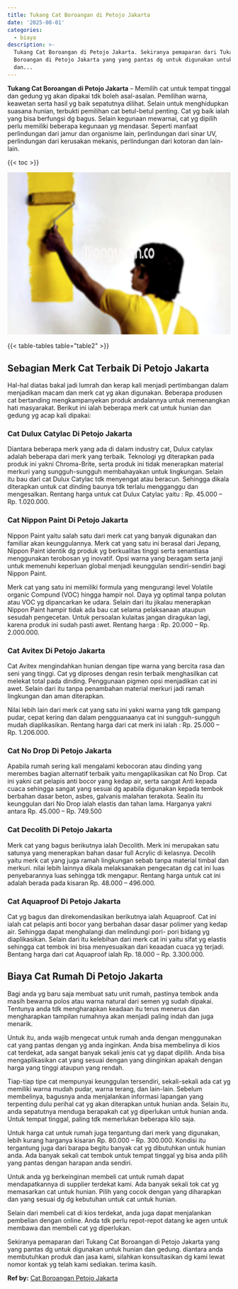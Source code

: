 ```yaml
---
title: Tukang Cat Boroangan di Petojo Jakarta
date: '2025-08-01'
categories:
  - biaya
description: >-
  Tukang Cat Boroangan di Petojo Jakarta. Sekiranya pemaparan dari Tukang Cat
  Boroangan di Petojo Jakarta yang yang pantas dg untuk digunakan untuk hunian
  dan...
---
```


**Tukang Cat Boroangan di Petojo Jakarta** – Memilih cat untuk tempat tinggal dan gedung yg akan dipakai tdk boleh asal-asalan. Pemilihan warna, keawetan serta hasil yg baik sepatutnya dilihat. Selain untuk menghidupkan suasana hunian, terbukti pemilihan cat betul-betul penting. Cat yg baik ialah yang bisa berfungsi dg bagus. Selain kegunaan mewarnai, cat yg dipilih perlu memiliki beberapa kegunaan yg mendasar. Seperti manfaat perlindungan dari jamur dan organisme lain, perlindungan dari sinar UV, perlindungan dari kerusakan mekanis, perlindungan dari kotoran dan lain-lain.

{{< toc >}}

![Tukang Cat Boroangan di Petojo Jakarta](/images/jasa-cat-murah20.png)

{{< table-tables table="table2" >}}

## Sebagian Merk Cat Terbaik Di Petojo Jakarta

Hal-hal diatas bakal jadi lumrah dan kerap kali menjadi pertimbangan dalam menjadikan macam dan merk cat yg akan digunakan. Beberapa produsen cat bertanding mengkampanyekan produk andalannya untuk memenangkan hati masyarakat. Berikut ini ialah beberapa merk cat untuk hunian dan gedung yg acap kali dipakai:

### Cat Dulux Catylac Di Petojo Jakarta

Diantara beberapa merk yang ada di dalam industry cat, Dulux catylax adalah beberapa dari merk yang terbaik. Teknologi yg diterapkan pada produk ini yakni Chroma-Brite, serta produk ini tidak menerapkan material merkuri yang sungguh-sungguh membahayakan untuk lingkungan. Selain itu bau dari cat Dulux Catylac tdk menyengat atau beracun. Sehingga dikala diterapkan untuk cat dinding baunya tdk terlalu mengganggu dan mengesalkan. Rentang harga untuk cat Dulux Catylac yaitu : Rp. 45.000 – Rp. 1.020.000.

### Cat Nippon Paint Di Petojo Jakarta

Nippon Paint yaitu salah satu dari merk cat yang banyak digunakan dan familiar akan keunggulannya. Merk cat yang satu ini berasal dari Jepang, Nippon Paint identik dg produk yg berkualitas tinggi serta senantiasa menggunakan terobosan yg inovatif. Opsi warna yang beragam serta janji untuk memenuhi keperluan global menjadi keunggulan sendiri-sendiri bagi Nippon Paint.

Merk cat yang satu ini memiliki formula yang mengurangi level Volatile organic Compund (VOC) hingga hampir nol. Daya yg optimal tanpa polutan atau VOC yg dipancarkan ke udara. Selain dari itu jikalau menerapkan Nippon Paint hampir tidak ada bau cat selama pelaksanaan ataupun sesudah pengecetan. Untuk persoalan kulaitas jangan diragukan lagi, karena produk ini sudah pasti awet. Rentang harga : Rp. 20.000 – Rp. 2.000.000.

### Cat Avitex Di Petojo Jakarta

Cat Avitex mengindahkan hunian dengan tipe warna yang bercita rasa dan seni yang tinggi. Cat yg diproses dengan resin terbaik menghasilkan cat melekat total pada dinding. Penggunaan pigmen opsi menjadikan cat ini awet. Selain dari itu tanpa penambahan material merkuri jadi ramah lingkungan dan aman diterapkan.

Nilai lebih lain dari merk cat yang satu ini yakni warna yang tdk gampang pudar, cepat kering dan dalam pengguanaanya cat ini sungguh-sungguh mudah diaplikasikan. Rentang harga dari cat merk ini ialah : Rp. 25.000 – Rp. 1.206.000.

### Cat No Drop Di Petojo Jakarta

Apabila rumah sering kali mengalami kebocoran atau dinding yang merembes bagian alternatif terbaik yaitu mengaplikasikan cat No Drop. Cat ini yakni cat pelapis anti bocor yang kedap air, serta sangat Anti kepada cuaca sehingga sangat yang sesuai dg apabila digunakan kepada tembok berbahan dasar beton, asbes, galvanis malahan terakota. Sealin itu keunggulan dari No Drop ialah elastis dan tahan lama. Harganya yakni antara Rp. 45.000 – Rp. 749.500

### Cat Decolith Di Petojo Jakarta

Merk cat yang bagus berikutnya ialah Decolith. Merk ini merupakan satu satunya yang menerapkan bahan dasar full Acrylic di kelasnya. Decolih yaitu merk cat yang juga ramah lingkungan sebab tanpa material timbal dan merkuri. nilai lebih lainnya dikala melaksanakan pengecatan dg cat ini luas penyebarannya luas sehingga tdk mengapur. Rentang harga untuk cat ini adalah berada pada kisaran Rp. 48.000 – 496.000.

### Cat Aquaproof Di Petojo Jakarta

Cat yg bagus dan direkomendasikan berikutnya ialah Aquaproof. Cat ini ialah cat pelapis anti bocor yang berbahan dasar dasar polimer yang kedap air. Sehingga dapat menghalangi dan melindungi pori- pori bidang yg diaplikasikan. Selain dari itu kelebihan dari merk cat ini yaitu sifat yg elastis sehingga cat tembok ini bisa menyesuaikan dari keaadan cuaca yg terjadi. Bentang harga dari cat Aquaproof ialah Rp. 18.000 – Rp. 3.300.000.

## Biaya Cat Rumah Di Petojo Jakarta

Bagi anda yg baru saja membuat satu unit rumah, pastinya tembok anda masih bewarna polos atau warna natural dari semen yg sudah dipakai. Tentunya anda tdk mengharapkan keadaan itu terus menerus dan mengharapkan tampilan rumahnya akan menjadi paling indah dan juga menarik.

Untuk itu, anda wajib mengecat untuk rumah anda dengan menggunakan cat yang pantas dengan yg anda inginkan. Anda bisa membelinya di kios cat terdekat, ada sangat banyak sekali jenis cat yg dapat dipilih. Anda bisa mengaplikasikan cat yang sesuai dengan yang diinginkan apakah dengan harga yang tinggi ataupun yang rendah.

Tiap-tiap tipe cat mempunyai keunggulan tersendiri, sekali-sekali ada cat yg memiliki warna mudah pudar, warna terang, dan lain-lain. Sebelum membelinya, bagusnya anda menjalankan informasi lapangan yang terpenting dulu perihal cat yg akan diterapkan untuk hunian anda. Selain itu, anda sepatutnya menduga berapakah cat yg diperlukan untuk hunian anda. Untuk tempat tinggal, paling tdk memerlukan beberapa kilo saja.

Untuk harga cat untuk rumah juga tergantung dari merk yang digunakan, lebih kurang harganya kisaran Rp. 80.000 – Rp. 300.000. Kondisi itu tergantung juga dari barapa begitu banyak cat yg dibutuhkan untuk hunian anda. Ada banyak sekali cat tembok untuk tempat tinggal yg bisa anda pilih yang pantas dengan harapan anda sendiri.

Untuk anda yg berkeinginan membeli cat untuk rumah dapat mendapatkannya di supplier terdekat kami. Ada banyak sekali tok cat yg memasarkan cat untuk hunian. Pilih yang cocok dengan yang diharapkan dan yang sesuai dg dg kebutuhan untuk cat untuk hunian.

Selain dari membeli cat di kios terdekat, anda juga dapat menjalankan pembelian dengan online. Anda tdk perlu repot-repot datang ke agen untuk membawa dan membeli cat yg diperlukan.

Sekiranya pemaparan dari Tukang Cat Boroangan di Petojo Jakarta yang yang pantas dg untuk digunakan untuk hunian dan gedung. diantara anda membutuhkan produk dan jasa kami, silahkan konsultasikan dg kami lewat nomor kontak yg telah kami sediakan. terima kasih.

**Ref by:** [Cat Boroangan Petojo Jakarta](https://id.wikipedia.org/wiki/Cat)

